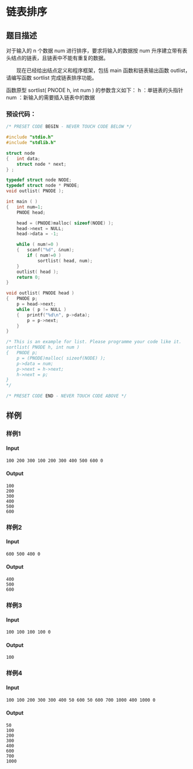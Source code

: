 # 链表排序

## 题目描述

对于输入的 n 个数据 num 进行排序，要求将输入的数据按 num 升序建立带有表头结点的链表，且链表中不能有重复的数据。

　　现在已经给出结点定义和程序框架，包括 main 函数和链表输出函数 outlist，请编写函数 sortlist 完成链表排序功能。

函数原型 sortlist( PNODE h, int num ) 的参数含义如下： 
    h ：单链表的头指针
   num ：新输入的需要插入链表中的数据

### 预设代码：

```c
/* PRESET CODE BEGIN - NEVER TOUCH CODE BELOW */

#include "stdio.h"
#include "stdlib.h"

struct node
{	int data;
	struct node * next;
} ;

typedef struct node NODE;
typedef struct node * PNODE;
void outlist( PNODE );

int main ( )
{   int num=1;
	PNODE head;

	head = (PNODE)malloc( sizeof(NODE) );
	head->next = NULL;
	head->data = -1;

	while ( num!=0 )
	{  	scanf("%d", &num);
		if ( num!=0 )
			sortlist( head, num);
	}
	outlist( head );
	return 0;
}

void outlist( PNODE head )
{	PNODE p;
	p = head->next;
	while ( p != NULL )
	{	printf("%d\n", p->data);
		p = p->next;
	}
}

/* This is an example for list. Please programme your code like it.
sortlist( PNODE h, int num )
{	PNODE p;
	p = (PNODE)malloc( sizeof(NODE) );
	p->data = num;
	p->next = h->next;
	h->next = p;
}
*/

/* PRESET CODE END - NEVER TOUCH CODE ABOVE */
```



## 样例

### 样例1

#### Input

```
100 200 300 100 200 300 400 500 600 0
```

#### Output

```
100
200
300
400
500
600
```

### 样例2

#### Input

```
600 500 400 0
```

#### Output

```
400
500
600
```

### 样例3

#### Input

```
100 100 100 100 0
```

#### Output

```
100
```

### 样例4

#### Input

```
100 100 200 300 300 400 50 600 50 600 700 1000 400 1000 0
```

#### Output

```
50
100
200
300
400
600
700
1000
```

